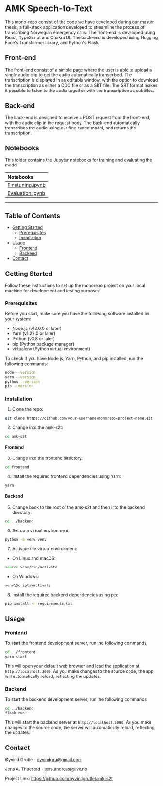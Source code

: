 # AMK Speech-to-Text
 
This mono-repo consist of the code we have developed during our master thesis, a full-stack application developed to streamline the process of transcribing Norwegian emergency calls. The front-end is developed using React, TypeScript and Chakra UI. The back-end is developed using Hugging Face's Transformer library, and Python's Flask.   

## Front-end

The front-end consist of a simple page where the user is able to upload a single audio clip to get the audio automatically transcribed. The transcription is displayed in an editable window, with the option to download the transcription as either a DOC file or as a SRT file. The SRT format makes it possible to listen to the audio together with the transcription as subtitles. 

## Back-end

The back-end is designed to receive a POST request from the front-end, with the audio clip in the request body. The back-end automatically transcribes the audio using our fine-tuned model, and returns the transcription.

## Notebooks

This folder contains the Jupyter notebooks for training and evaluating the model.


| Notebooks    |
|:----------|
|  [Finetuning.ipynb](https://github.com/AMK-MsC/amk-s2t/blob/master/notebooks/Finetuning.ipynb)  |
|  [Evaluation.ipynb](https://github.com/AMK-MsC/amk-s2t/blob/master/notebooks/Evaluation.ipynb)  |
---

## Table of Contents

- [Getting Started](#getting-started)
  - [Prerequisites](#prerequisites)
  - [Installation](#installation)
- [Usage](#usage)
  - [Frontend](#frontend)
  - [Backend](#backend)
- [Contact](#contact)

## Getting Started

Follow these instructions to set up the monorepo project on your local machine for development and testing purposes.

### Prerequisites

Before you start, make sure you have the following software installed on your system:

- Node.js (v12.0.0 or later)
- Yarn (v1.22.0 or later)
- Python (v3.8 or later)
- pip (Python package manager)
- virtualenv (Python virtual environment)

To check if you have Node.js, Yarn, Python, and pip installed, run the following commands:

```sh
node --version
yarn --version
python --version
pip --version
```

### Installation

1. Clone the repo:

```sh
git clone https://github.com/your-username/monorepo-project-name.git
```

2. Change into the amk-s2t:

```sh
cd amk-s2t
```

#### Frontend

3. Change into the frontend directory:

```sh
cd frontend
```

4. Install the required frontend dependencies using Yarn:

```sh
yarn
```
 
#### Backend

5. Change back to the root of the amk-s2t and then into the backend directory:

```sh
cd ../backend
```

6. Set up a virtual environment:

```sh
python -m venv venv
```

7. Activate the virtual environment:

- On Linux and macOS:

```sh
source venv/bin/activate
```

- On Windows:

```sh
venv\Scripts\activate
```

8. Install the required backend dependencies using pip:

```sh
pip install -r requirements.txt
```

## Usage

### Frontend

To start the frontend development server, run the following commands:

```sh
cd ../frontend
yarn start
```

This will open your default web browser and load the application at `http://localhost:3000`. As you make changes to the source code, the app will automatically reload, reflecting the updates.

### Backend

To start the backend development server, run the following commands:

```sh
cd ../backend
flask run
```

This will start the backend server at `http://localhost:5000`. As you make changes to the source code, the server will automatically reload, reflecting the updates.

## Contact

Øyvind Grutle - oyvindgru@gmail.com

Jens A. Thuestad - jens.andreas@live.no

Project Link: https://github.com/oyvindgrutle/amk-s2t
